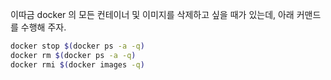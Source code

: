 이따금 docker 의 모든 컨테이너 및 이미지를 삭제하고 싶을 때가 있는데, 아래 커맨드를 수행해 주자.
```bash
docker stop $(docker ps -a -q)
docker rm $(docker ps -a -q)
docker rmi $(docker images -q)
```
